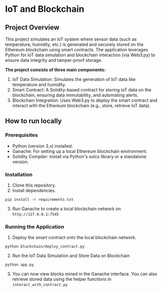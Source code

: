 # IoT and Blockchain

## Project Overview
This project simulates an IoT system where sensor data (such as temperature, humidity, etc.) is generated and securely stored on the Ethereum blockchain using smart contracts. The application leverages Python for IoT data simulation and blockchain interaction (via Web3.py) to ensure data integrity and tamper-proof storage.

**The project consists of three main components:**

1. IoT Data Simulation: Simulates the generation of IoT data like temperature and humidity.
2. Smart Contract: A Solidity-based contract for storing IoT data on the blockchain, ensuring data immutability, and automating alerts.
3. Blockchain Integration: Uses Web3.py to deploy the smart contract and interact with the Ethereum blockchain (e.g., store, retrieve IoT data).

## How to run locally

### Prerequisites
- Python (version 3.x) installed.
- Ganache: For setting up a local Ethereum blockchain environment.
- Solidity Compiler: Install via Python's solcx library or a standalone version.

### Installation
1. Clone this repository.
2. Install dependencies.
```
pip install -r requirements.txt
```
3. Run Ganache to create a local blockchain network on `http://127.0.0.1:7545`

### Running the Application
1. Deploy the smart contract onto the local blockchain network.
```
python blockchain/deploy_contract.py
```
2. Run the IoT Data Simulation and Store Data on Blockchain
```
python app.py
```
3. You can now view blocks mined in the Ganache interface. You can also retrieve stored data using the helper functions in `interact_with_contract.py`
